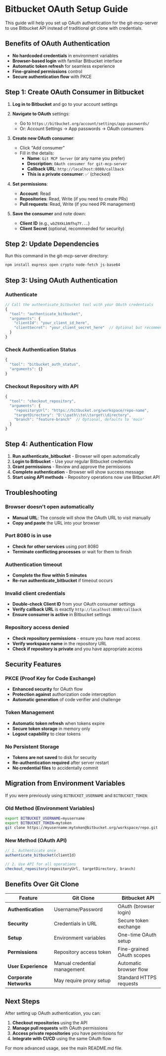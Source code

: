 # Bitbucket OAuth Setup Guide

This guide will help you set up OAuth authentication for the git-mcp-server to use Bitbucket API instead of traditional git clone with credentials.

## Benefits of OAuth Authentication

- **No hardcoded credentials** in environment variables
- **Browser-based login** with familiar Bitbucket interface
- **Automatic token refresh** for seamless experience
- **Fine-grained permissions** control
- **Secure authentication flow** with PKCE

## Step 1: Create OAuth Consumer in Bitbucket

1. **Log in to Bitbucket** and go to your account settings
2. **Navigate to OAuth** settings:
   - Go to `https://bitbucket.org/account/settings/app-passwords/`
   - Or: Account Settings → App passwords → OAuth consumers

3. **Create new OAuth consumer**:
   - Click "Add consumer"
   - Fill in the details:
     - **Name**: `Git MCP Server` (or any name you prefer)
     - **Description**: `OAuth consumer for git-mcp-server`
     - **Callback URL**: `http://localhost:8080/callback`
     - **This is a private consumer**: ✅ (checked)

4. **Set permissions**:
   - **Account**: Read
   - **Repositories**: Read, Write (if you need to create PRs)
   - **Pull requests**: Read, Write (if you need PR management)

5. **Save the consumer** and note down:
   - **Client ID** (e.g., `wbZ9XkLbNfhq7Y...`)
   - **Client Secret** (optional, recommended for security)

## Step 2: Update Dependencies

Run this command in the git-mcp-server directory:

```bash
npm install express open crypto node-fetch js-base64
```

## Step 3: Using OAuth Authentication

### Authenticate
```javascript
// Call the authenticate_bitbucket tool with your OAuth credentials
{
  "tool": "authenticate_bitbucket",
  "arguments": {
    "clientId": "your_client_id_here",
    "clientSecret": "your_client_secret_here"  // Optional but recommended
  }
}
```

### Check Authentication Status
```javascript
{
  "tool": "bitbucket_auth_status",
  "arguments": {}
}
```

### Checkout Repository with API
```javascript
{
  "tool": "checkout_repository",
  "arguments": {
    "repositoryUrl": "https://bitbucket.org/workspace/repo-name",
    "targetDirectory": "D:\\path\\to\\target\\directory",
    "branch": "feature-branch"  // Optional, defaults to 'main'
  }
}
```

## Step 4: Authentication Flow

1. **Run authenticate_bitbucket** - Browser will open automatically
2. **Login to Bitbucket** - Use your regular Bitbucket credentials
3. **Grant permissions** - Review and approve the permissions
4. **Complete authentication** - Browser will show success message
5. **Start using API methods** - Repository operations now use Bitbucket API

## Troubleshooting

### Browser doesn't open automatically
- **Manual URL**: The console will show the OAuth URL to visit manually
- **Copy and paste** the URL into your browser

### Port 8080 is in use
- **Check for other services** using port 8080
- **Terminate conflicting processes** or wait for them to finish

### Authentication timeout
- **Complete the flow within 5 minutes**
- **Re-run authenticate_bitbucket** if timeout occurs

### Invalid client credentials
- **Double-check Client ID** from your OAuth consumer settings
- **Verify callback URL** is exactly `http://localhost:8080/callback`
- **Ensure consumer is active** in Bitbucket settings

### Repository access denied
- **Check repository permissions** - ensure you have read access
- **Verify workspace name** in the repository URL
- **Check if repository is private** and you have appropriate access

## Security Features

### PKCE (Proof Key for Code Exchange)
- **Enhanced security** for OAuth flow
- **Protection against** authorization code interception
- **Automatic generation** of code verifier and challenge

### Token Management
- **Automatic token refresh** when tokens expire
- **Secure token storage** in memory only
- **Logout capability** to clear tokens

### No Persistent Storage
- **Tokens are not saved** to disk for security
- **Re-authentication required** after server restart
- **No credential files** to accidentally commit

## Migration from Environment Variables

If you were previously using `BITBUCKET_USERNAME` and `BITBUCKET_TOKEN`:

### Old Method (Environment Variables)
```bash
export BITBUCKET_USERNAME=myusername
export BITBUCKET_TOKEN=mytoken
git clone https://myusername:mytoken@bitbucket.org/workspace/repo.git
```

### New Method (OAuth API)
```javascript
// 1. Authenticate once
authenticate_bitbucket(clientId)

// 2. Use API for all operations
checkout_repository(repositoryUrl, targetDirectory, branch)
```

## Benefits Over Git Clone

| Feature | Git Clone | Bitbucket API |
|---------|-----------|---------------|
| **Authentication** | Username/Password | OAuth (browser login) |
| **Security** | Credentials in URL | Secure token exchange |
| **Setup** | Environment variables | One-time OAuth setup |
| **Permissions** | Repository access token | Fine-grained OAuth scopes |
| **User Experience** | Manual credential management | Automatic browser flow |
| **Corporate Networks** | May require proxy setup | Standard HTTPS requests |

## Next Steps

After setting up OAuth authentication, you can:

1. **Checkout repositories** using the API
2. **Manage pull requests** with OAuth permissions
3. **Access private repositories** you have permissions for
4. **Integrate with CI/CD** using the same OAuth flow

For more advanced usage, see the main README.md file.
